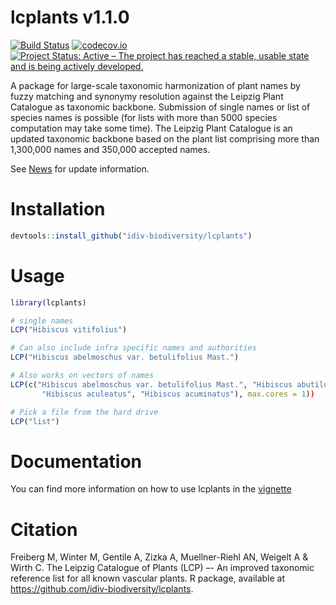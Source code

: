 # lcplants v1.1.0
[![Build Status](https://travis-ci.com/idiv-biodiversity/lcplants.svg?branch=master)](https://travis-ci.com/idiv-biodiversity/lcplants.svg?token=Bbiute2RTxuP5ghkjAxb&branch=master)
[![codecov.io](https://codecov.io/github/idiv-biodiversity/lcplants/graphs/badge.svg?branch=master)](https://codecov.io/github/idiv-biodiversity/lcplants)
[![Project Status: Active – The project has reached a stable, usable state and is being actively developed.](https://www.repostatus.org/badges/latest/active.svg)](https://www.repostatus.org/#active)

A package for large-scale taxonomic harmonization of plant names by fuzzy matching and synonymy resolution against the Leipzig Plant Catalogue as taxonomic backbone. Submission of single names or list of species names is possible (for lists with more than 5000 species computation may take some time). The Leipzig Plant Catalogue is an updated taxonomic backbone based on the plant list comprising more than 1,300,000 names and 350,000 accepted names.


See [News](https://github.com/idiv-biodiversity/lcplants/NEWS.md) for update information.

# Installation
```r
devtools::install_github("idiv-biodiversity/lcplants")
```

# Usage
```r
library(lcplants)

# single names
LCP("Hibiscus vitifolius")

# Can also include infra specific names and authorities
LCP("Hibiscus abelmoschus var. betulifolius Mast.")

# Also works on vectors of names
LCP(c("Hibiscus abelmoschus var. betulifolius Mast.", "Hibiscus abutiloides Willd.", 
       "Hibiscus aculeatus", "Hibiscus acuminatus"), max.cores = 1))

# Pick a file from the hard drive
LCP("list")
```

# Documentation
You can find more information on how to use lcplants in the [vignette]()

# Citation
Freiberg M, Winter M, Gentile A, Zizka A, Muellner-Riehl AN, Weigelt A & Wirth C. The Leipzig Catalogue of Plants (LCP) –- An improved taxonomic reference list for all known vascular plants. R package, available at https://github.com/idiv-biodiversity/lcplants.

